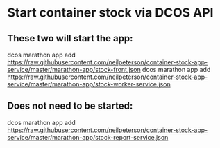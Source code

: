 # Start container stock via DCOS API

## These two will start the app:

dcos marathon app add https://raw.githubusercontent.com/neilpeterson/container-stock-app-service/master/marathon-app/stock-front.json
dcos marathon app add https://raw.githubusercontent.com/neilpeterson/container-stock-app-service/master/marathon-app/stock-worker-service.json

## Does not need to be started:
dcos marathon app add https://raw.githubusercontent.com/neilpeterson/container-stock-app-service/master/marathon-app/stock-report-service.json